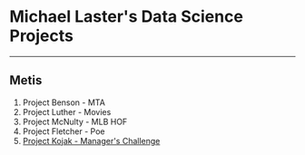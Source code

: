 # Michael Laster's Data Science Projects 
___
## Metis 

1. Project Benson - MTA
2. Project Luther - Movies
3. Project McNulty - MLB HOF
4. Project Fletcher - Poe
5. [Project Kojak - Manager's Challenge](Kojak)

